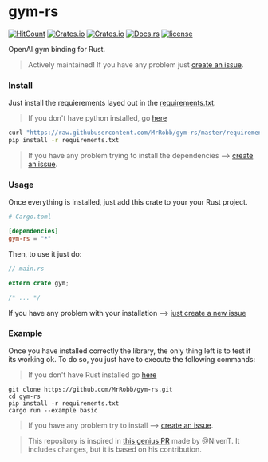 # gym-rs

[![HitCount](http://hits.dwyl.io/mrrobb/gym-rs.svg)](http://hits.dwyl.io/mrrobb/canistreamit-rs)
[![Crates.io](https://img.shields.io/crates/v/gym-rs)](https://crates.io/crates/canistreamit)
[![Crates.io](https://img.shields.io/crates/d/gym-rs)](https://crates.io/crates/canistreamit)
[![Docs.rs](https://docs.rs/gym-rs/badge.svg)](https://docs.rs/canistreamit/latest/canistreamit)
[![license](https://img.shields.io/badge/license-MIT-blue.svg)](https://github.com/MrRobb/canistreamit-rs/blob/master/LICENSE)

OpenAI gym binding for Rust.

> Actively maintained! If you have any problem just [create an issue](https://github.com/MrRobb/gym-rs/issues/new).

### Install

Just install the requierements layed out in the [requirements.txt](https://github.com/MrRobb/gym-rs/blob/master/requirements.txt). 

> If you don't have python installed, go [here](https://realpython.com/installing-python/#windows)

```sh
curl "https://raw.githubusercontent.com/MrRobb/gym-rs/master/requirements.txt" > requirements.txt
pip install -r requirements.txt
```

> If you have any problem trying to install the dependencies --> [create an issue](https://github.com/MrRobb/gym-rs/issues/new).

### Usage

Once everything is installed, just add this crate to your your Rust project.

```toml
# Cargo.toml

[dependencies]
gym-rs = "*"
```

Then, to use it just do:

```rust
// main.rs

extern crate gym;

/* ... */
```

If you have any problem with your installation --> [just create a new issue](https://github.com/MrRobb/gym-rs/issues/new)

### Example

Once you have installed correctly the library, the only thing left is to test if its working ok. To do so, you just have to execute the following commands:

> If you don't have Rust installed go [here](https://www.rust-lang.org/tools/install)

```shell script
git clone https://github.com/MrRobb/gym-rs.git
cd gym-rs
pip install -r requirements.txt
cargo run --example basic
```

> If you have any problem try to install --> [create an issue](https://github.com/MrRobb/gym-rs/issues/new).

> This repository is inspired in [this genius PR](https://github.com/openai/gym-http-api/pull/56) made by @NivenT. It includes changes, but it is based on his contribution.